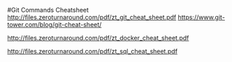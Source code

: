 #Git Commands Cheatsheet
http://files.zeroturnaround.com/pdf/zt_git_cheat_sheet.pdf
https://www.git-tower.com/blog/git-cheat-sheet/

http://files.zeroturnaround.com/pdf/zt_docker_cheat_sheet.pdf

http://files.zeroturnaround.com/pdf/zt_sql_cheat_sheet.pdf

